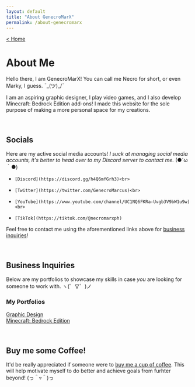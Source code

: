 ```yaml
---
layout: default
title: "About GenecroMarX"
permalink: /about-genecromarx
---
```

[< Home](https://genecromarx.github.io)

# About Me

Hello there, I am GenecroMarX! You can call me Necro for short, or even Marky, I guess. ¯\_(ツ)_/¯

I am an aspiring graphic designer, I play video games, and I also develop Minecraft: Bedrock Edition add-ons! I made this website for the sole purpose of making a more personal space for my creations.

<br>

## Socials

Here are my active social media accounts! _I suck at managing social media accounts, it's better to head over to my Discord server to contact me._ (●´ω｀●)

-     [Discord](https://discord.gg/h4Q6mfGrh3)<br>
-     [Twitter](https://twitter.com/GenecroMarcus)<br>
-     [YouTube](https://www.youtube.com/channel/UC1NQ6FKRa-Uvgb3V9bW1u9w)<br>
-     [TikTok](https://tiktok.com/@necromarxph)

Feel free to contact me using the aforementioned links above for [business inquiries](.about-genecromarx#business-inquiries)!

<br>

## Business Inquiries

Below are my portfolios to showcase my skills in case *you* are looking for someone to work with. ヽ(゜∇゜)ノ

### My Portfolios

[Graphic Design](https://www.behance.net/genecro)<br>
[Minecraft: Bedrock Edition](https://mcpedl.com/user/zachmc)

<br>

## Buy me some Coffee!

It'd be really appreciated if someone were to [buy me a cup of coffee](https://ko-fi.com/genecromarx#paypalModal). This will help motivate myself to do better and achieve goals from furhter beyond! (っ＾▿＾)っ
